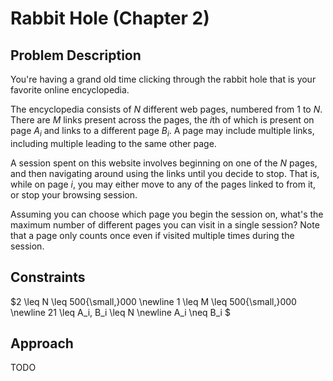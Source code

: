 # Rabbit Hole (Chapter 2)

## Problem Description

You're having a grand old time clicking through the rabbit hole that is your favorite online encyclopedia.

The encyclopedia consists of $N$ different web pages, numbered from $1$ to $N$. There are $M$ links present across the pages, the $i\text{th}$ of which is present on page $A_i$ and links to a different page $B_i$. A page may include multiple links, including multiple leading to the same other page.

A session spent on this website involves beginning on one of the $N$ pages, and then navigating around using the links until you decide to stop. That is, while on page $i$, you may either move to any of the pages linked to from it, or stop your browsing session.

Assuming you can choose which page you begin the session on, what's the maximum number of different pages you can visit in a single session? Note that a page only counts once even if visited multiple times during the session.

## Constraints

$2 \leq N \leq 500{\small,}000 \newline 1 \leq M \leq 500{\small,}000 \newline 21 \leq A_i, B_i \leq N \newline A_i \neq B_i $

## Approach

TODO
